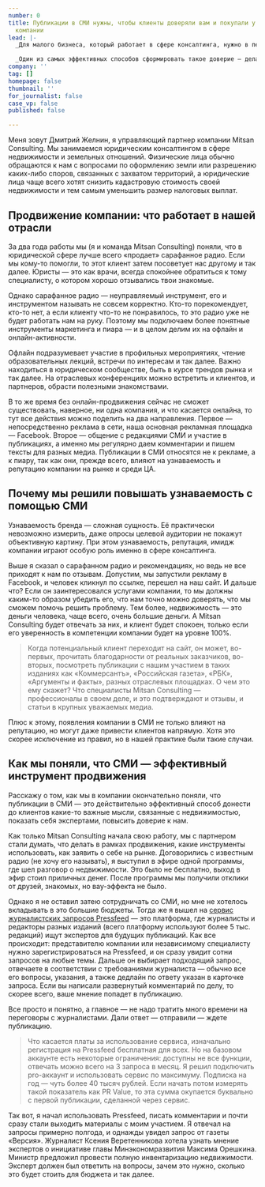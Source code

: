 ```yaml
---
number: 0
title: Публикации в СМИ нужны, чтобы клиенты доверяли вам и покупали у вас. Опыт консалтинговой
  компании
lead: |-
  _Для малого бизнеса, который работает в сфере консалтинга, нужно в первую очередь думать о том, как повлиять на доверие потенциальных клиентов к компании и убедить их, что именно вы сможете решить все проблемы заказчика._

  _Один из самых эффективных способов сформировать такое доверие — делать публикации с участием компании в хороших СМИ. Рассказывает Дмитрий Желнин, управляющий партнер_ [_Mitsan Consulting_](https://mitsan.pro/)_._
company: ''
tag: []
homepage: false
thumbnail: ''
for_journalist: false
case_vp: false
published: false

---
```

Меня зовут Дмитрий Желнин, я управляющий партнер компании Mitsan Consulting. Мы занимаемся юридическим консалтингом в сфере недвижимости и земельных отношений. Физические лица обычно обращаются к нам с вопросами по оформлению земли или разрешению каких-либо споров, связанных с захватом территорий, а юридические лица чаще всего хотят снизить кадастровую стоимость своей недвижимости и тем самым уменьшить размер налоговых выплат.

## Продвижение компании: что работает в нашей отрасли

За два года работы мы (я и команда Mitsan Consulting) поняли, что в юридической сфере лучше всего «продает» сарафанное радио. Если мы кому-то помогли, то этот клиент затем посоветует нас другому и так далее. Юристы — это как врачи, всегда спокойнее обратиться к тому специалисту, о котором хорошо отзывались твои знакомые.

Однако сарафанное радио — неуправляемый инструмент, его и инструментом называть не совсем корректно. Кто-то порекомендует, кто-то нет, а если клиенту что-то не понравилось, то это радио уже не будет работать нам на руку. Поэтому мы подключаем более понятные инструменты маркетинга и пиара — и в целом делим их на офлайн и онлайн-активности.

Офлайн подразумевает участие в профильных мероприятиях, чтение образовательных лекций, встречи по интересам и так далее. Важно находиться в юридическом сообществе, быть в курсе трендов рынка и так далее. На отраслевых конференциях можно встретить и клиентов, и партнеров, обрасти полезными знакомствами.

В то же время без онлайн-продвижения сейчас не сможет существовать, наверное, ни одна компания, и что касается онлайна, то тут все действия можно поделить на два направления. Первое — непосредственно реклама в сети, наша основная рекламная площадка — Facebook. Второе — общение с редакциями СМИ и участие в публикациях, а именно мы регулярно даем комментарии и пишем тексты для разных медиа. Публикации в СМИ относятся не к рекламе, а к пиару, так как они, прежде всего, влияют на узнаваемость и репутацию компании на рынке и среди ЦА.

## Почему мы решили повышать узнаваемость с помощью СМИ

Узнаваемость бренда — сложная сущность. Её практически невозможно измерить, даже опросы целевой аудитории не покажут объективную картину. При этом узнаваемость, репутация, имидж компании играют особую роль именно в сфере консалтинга.

Выше я сказал о сарафанном радио и рекомендациях, но ведь не все приходят к нам по отзывам. Допустим, мы запустили рекламу в Facebook, и человек кликнул по ссылке, перешел на наш сайт. И дальше что? Если он заинтересовался услугами компании, то мы должны каким-то образом убедить его, что нам точно можно доверять, что мы сможем помочь решить проблему. Тем более, недвижимость — это деньги человека, чаще всего, очень большие деньги. А Mitsan Consulting будет отвечать за них, и клиент будет спокоен, только если его уверенность в компетенции компании будет на уровне 100%.

> Когда потенциальный клиент переходит на сайт, он может, во-первых, прочитать благодарности от реальных заказчиков, во-вторых, посмотреть публикации с нашим участием в таких изданиях как «Коммерсантъ», «Российская газета», «РБК», «Аргументы и факты», разных отраслевых площадках. О чем это ему скажет? Что специалисты Mitsan Consulting — профессионалы в своем деле, и это подтверждают и отзывы, и статьи в крупных уважаемых медиа.

Плюс к этому, появления компании в СМИ не только влияют на репутацию, но могут даже привести клиентов напрямую. Хотя это скорее исключение из правил, но в нашей практике были такие случаи.

## Как мы поняли, что СМИ — эффективный инструмент продвижения

Расскажу о том, как мы в компании окончательно поняли, что публикации в СМИ — это действительно эффективный способ донести до клиентов какие-то важные мысли, связанные с недвижимостью, показать себя экспертами, повысить доверие к нам.

Как только Mitsan Consulting начала свою работу, мы с партнером стали думать, что делать в рамках продвижения, какие инструменты использовать, как заявить о себе на рынке. Договорились с известным радио (не хочу его называть), я выступил в эфире одной программы, где шел разговор о недвижимости. Это было не бесплатно, выход в эфир стоил приличных денег. После программы мы получили отклики от друзей, знакомых, но вау-эффекта не было.

Однако я не оставил затею сотрудничать со СМИ, но мне не хотелось вкладывать в это большие бюджеты. Тогда же я вышел на [сервис журналистских запросов Pressfeed](https://pressfeed.ru/) — это платформа, где журналисты и редакторы разных изданий (всего платформу используют более 5 тыс. редакций) ищут экспертов для будущих публикаций. Как все происходит: представителю компании или независимому специалисту нужно зарегистрироваться на Pressfeed, и он сразу увидит сотни запросов на любые темы. Дальше он выбирает подходящий запрос, отвечаете в соответствии с требованиями журналиста — обычно все его вопросы, указания, а также дедлайн по ответу указан в карточке запроса. Если вы написали развернутый комментарий по делу, то скорее всего, ваше мнение попадет в публикацию.

Все просто и понятно, а главное — не надо тратить много времени на переговоры с журналистами. Дали ответ — отправили — ждете публикацию.

> Что касается платы за использование сервиса, изначально регистрация на Pressfeed бесплатная для всех. Но на базовом аккаунте есть некоторые ограничения: доступны не все функции, отвечать можно всего на 3 запроса в месяц. Я решил подключить pro-аккаунт и использовать сервис по максимуму. Подписка на год — чуть более 40 тысяч рублей. Если начать потом измерять такой показатель как PR Value, то эта сумма окупается буквально с первой публикации, сделанной через сервис.

Так вот, я начал использовать Pressfeed, писать комментарии и почти сразу стали выходить материалы с моим участием. Я отвечал на запросы примерно полгода, и однажды увидел запрос от газеты «Версия». Журналист Ксения Веретенникова хотела узнать мнение экспертов о инициативе главы Минэкономразвития Максима Орешкина. Министр предложил провести полную инвентаризацию недвижимости. Эксперт должен был ответить на вопросы, зачем это нужно, сколько это будет стоить для бюджета и так далее.